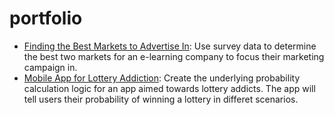 # portfolio

- [Finding the Best Markets to Advertise In](https://github.com/capvkd/portfolio/tree/master/Finding%20the%20Best%20Markets%20to%20Advertise%20In): Use survey data to determine the best two markets for an e-learning company to focus their marketing campaign in.
- [Mobile App for Lottery Addiction](https://github.com/capvkd/portfolio/tree/master/Mobile%20App%20for%20Lottery%20Addiction): Create the underlying probability calculation logic for an app aimed towards lottery addicts. The app will tell users their probability of winning a lottery in differet scenarios.
